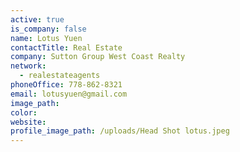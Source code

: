 ```yaml
---
active: true
is_company: false
name: Lotus Yuen
contactTitle: Real Estate
company: Sutton Group West Coast Realty
network:
  - realestateagents
phoneOffice: 778-862-8321
email: lotusyuen@gmail.com
image_path:
color:
website:
profile_image_path: /uploads/Head Shot lotus.jpeg
---
```



